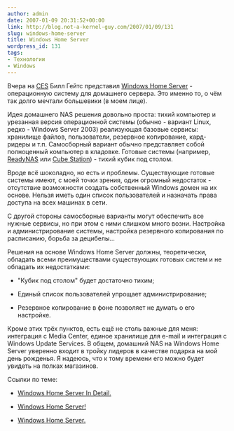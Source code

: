 ```yaml
---
author: admin
date: 2007-01-09 20:31:52+00:00
link: http://blog.not-a-kernel-guy.com/2007/01/09/131
slug: windows-home-server
title: Windows Home Server
wordpress_id: 131
tags:
- Технологии
- Windows
---
```


Вчера на [CES](http://www.cesweb.org/default.asp) Билл Гейтс представил [Windows Home Server](http://microsoft.blognewschannel.com/archives/2007/01/07/exclusive-windows-home-server-in-detail/) - операционную систему для домашнего сервера. Это именно то, о чём так долго мечтали большевики (в моем лице). 

Идея домашнего NAS решения довольно проста: тихий компьютер и урезанная версия операционной системы (обычно - вариант Linux, редко - Windows Server 2003) реализующая базовые сервисы: хранилище файлов, пользователи, резервное копирование, кард-ридеры и т.п. Самосборный вариант обычно представляет собой полноценный компьютер в кладовке. Готовые системы (например, [ReadyNAS](http://www.infrant.com/products/products_details.php?name=ReadyNAS%20NV) или [Cube Station](http://www.synology.com/enu/products/CS406series/index.php)) - тихий кубик под столом.

Вроде всё шоколадно, но есть и проблемы. Существующие готовые системы имеют, с моей точки зрения, один огромный недостаток - отсутствие возможности создать собственный Windows домен на их основе. Нельзя иметь один список пользователей и назначать права доступа на всех машинах в сети. 

С другой стороны самосборные варианты могут обеспечить все нужные сервисы, но при этом с ними слишком много возни. Настройка и администрирование системы, настройка резервного копирования по расписанию, борьба за децибелы...

Решения на основе Windows Home Server должны, теоретически, обладать всеми преимуществами существующих готовых систем и не обладать их недостатками:

  * "Кубик под столом" будет достаточно тихим;

  * Единый список пользователей упрощает администрирование;

  * Резервное копирование в фоне позволяет не думать о его настройке.

Кроме этих трёх пунктов, есть ещё не столь важные для меня: интеграция с Media Center, единое хранилище для e-mail и интеграция с Windows Update Services. В общем, домашний NAS на Windows Home Server уверенно входит в тройку лидеров в качестве подарка на мой день рожденья. Я надеюсь, что к тому времени его можно будет увидеть на полках магазинов.

Ссылки по теме:

  * [Windows Home Server In Detail.](http://microsoft.blognewschannel.com/archives/2007/01/07/exclusive-windows-home-server-in-detail/)

  * [Windows Home Server!](http://www.geekpulp.co.nz/2007/01/07/windows-home-server/)

  * [Windows Home Server.](http://www.madprops.org/cs/blogs/mabster/archive/2007/01/08/Windows-Home-Server.aspx)
